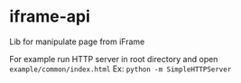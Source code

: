# iframe-api
Lib for manipulate page from iFrame

For example run HTTP server in root directory and open ```example/common/index.html```
Ex: ```python -m SimpleHTTPServer```